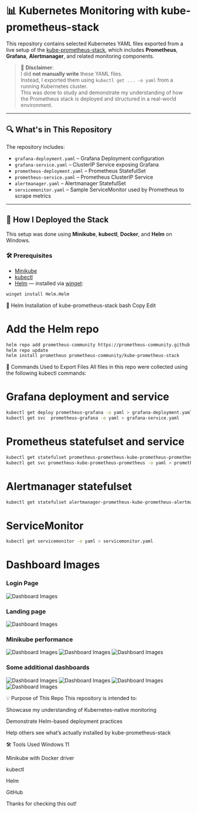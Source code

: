# 📊 Kubernetes Monitoring with kube-prometheus-stack

This repository contains selected Kubernetes YAML files exported from a live setup of the [kube-prometheus-stack](https://github.com/prometheus-community/helm-charts/tree/main/charts/kube-prometheus-stack), which includes **Prometheus**, **Grafana**, **Alertmanager**, and related monitoring components.

> 📝 **Disclaimer**:  
> I did **not manually write** these YAML files.  
> Instead, I exported them using `kubectl get ... -o yaml` from a running Kubernetes cluster.  
> This was done to study and demonstrate my understanding of how the Prometheus stack is deployed and structured in a real-world environment.

---

## 🔍 What's in This Repository

The repository includes:

- `grafana-deployment.yaml` – Grafana Deployment configuration
- `grafana-service.yaml` – ClusterIP Service exposing Grafana
- `prometheus-deployment.yaml` – Prometheus StatefulSet
- `prometheus-service.yaml` – Prometheus ClusterIP Service
- `alertmanager.yaml` – Alertmanager StatefulSet
- `servicemonitor.yaml` – Sample ServiceMonitor used by Prometheus to scrape metrics

---

## 🚀 How I Deployed the Stack

This setup was done using **Minikube**, **kubectl**, **Docker**, and **Helm** on Windows.

### 🛠 Prerequisites

- [Minikube](https://minikube.sigs.k8s.io/docs/)
- [kubectl](https://kubernetes.io/docs/tasks/tools/)
- [Helm](https://helm.sh/docs/intro/install/) — installed via [winget](https://learn.microsoft.com/en-us/windows/package-manager/winget/):

```bash
winget install Helm.Helm
```
🧱 Helm Installation of kube-prometheus-stack
bash
Copy
Edit
# Add the Helm repo
```bash
helm repo add prometheus-community https://prometheus-community.github.io/helm-charts
helm repo update
helm install prometheus prometheus-community/kube-prometheus-stack
```
📁 Commands Used to Export Files
All files in this repo were collected using the following kubectl commands:

# Grafana deployment and service
```bash
kubectl get deploy prometheus-grafana -o yaml > grafana-deployment.yaml
kubectl get svc  prometheus-grafana -o yaml > grafana-service.yaml
```
# Prometheus statefulset and service
```bash
kubectl get statefulset prometheus-prometheus-kube-prometheus-prometheus -o yaml > prometheus-deployment.yaml
kubectl get svc prometheus-kube-prometheus-prometheus -o yaml > prometheus-service.yaml
```
# Alertmanager statefulset
```bash
kubectl get statefulset alertmanager-prometheus-kube-prometheus-alertmanager -o yaml > alertmanager.yaml
```
# ServiceMonitor
```bash
kubectl get servicemonitor -o yaml > servicemonitor.yaml
```
# Dashboard Images
### Login Page
![Dashboard Images](<Screenshot 2025-08-04 222017.png>) 
### Landing page
![Dashboard Images](<Screenshot 2025-08-04 204510.png>) 
### Minikube performance
![Dashboard Images](<Screenshot 2025-08-04 204957.png>) 
![Dashboard Images](<Screenshot 2025-08-04 205425.png>) 
![Dashboard Images](<Screenshot 2025-08-04 205503.png>) 
### Some additional dashboards
![Dashboard Images](<Screenshot 2025-08-04 205540.png>) 
![Dashboard Images](<Screenshot 2025-08-04 205933.png>) 
![Dashboard Images](<Screenshot 2025-08-04 205959.png>) 
![Dashboard Images](<Screenshot 2025-08-04 221947.png>)

💡 Purpose of This Repo
This repository is intended to:

Showcase my understanding of Kubernetes-native monitoring

Demonstrate Helm-based deployment practices

Help others see what’s actually installed by kube-prometheus-stack

🛠 Tools Used
Windows 11

Minikube with Docker driver

kubectl

Helm

GitHub

Thanks for checking this out!